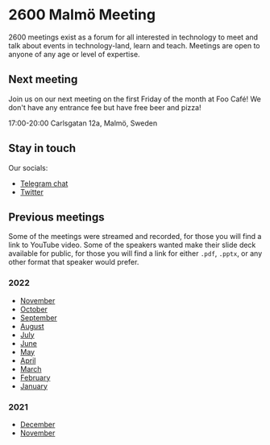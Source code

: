 # 2600 Malmö Meeting

2600 meetings exist as a forum for all interested in technology to meet and talk about events in technology-land, learn and teach. 
Meetings are open to anyone of any age or level of expertise.

## Next meeting

Join us on our next meeting on the first Friday of the month at Foo Café!
We don't have any entrance fee but have free beer and pizza!

17:00-20:00
Carlsgatan 12a, Malmö, Sweden

## Stay in touch
Our socials:
- [Telegram chat](https://t.me/+00dNr-O0N08wOGRi)  
- [Twitter](https://twitter.com/2600malmo)  

## Previous meetings 

Some of the meetings were streamed and recorded, for those you will find a link to YouTube video. 
Some of the speakers wanted make their slide deck available for public, for those you will find a link for either `.pdf`, `.pptx`, or any other format that speaker would prefer. 

### 2022
- [November](pages/November2022)
- [October](pages/October2022)
- [September](pages/September2022)
- [August](pages/August2022) 
- [July](pages/July2022)
- [June](pages/June2022)
- [May](pages/May2022) 
- [April](pages/April2022) 
- [March](pages/March2022) 
- [February](pages/February2022) 
- [January](pages/January2022) 

### 2021
- [December](pages/December2021) 
- [November](pages/November2021) 